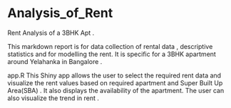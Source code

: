 # Analysis_of_Rent
Rent Analysis of a 3BHK Apt . 

This markdown report is for data collection of rental data , descriptive statistics and for modelling the rent. It is specific for a 3BHK apartment 
around Yelahanka in Bangalore . 

app.R 
This Shiny app allows the user to select the required rent data and visualize the rent values based on required apartment and Super Built Up Area(SBA) . It also displays the availability of the apartment. The user can also visualize the trend in rent . 

